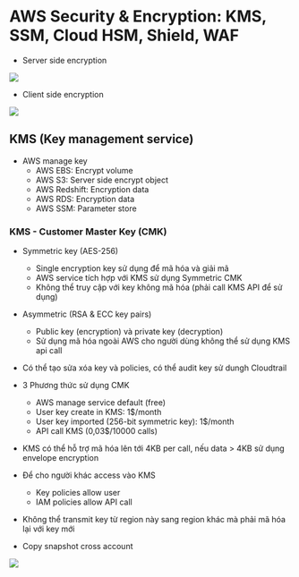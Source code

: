 # AWS Security & Encryption: KMS, SSM, Cloud HSM, Shield, WAF

- Server side encryption

<img src="https://i.imgur.com/r2gmjJi.png">

- Client side encryption

<img src="https://i.imgur.com/vAO3BM2.png">

## KMS (Key management service)

- AWS manage key 
  - AWS EBS: Encrypt volume
  - AWS S3: Server side encrypt object
  - AWS Redshift: Encryption data
  - AWS RDS: Encryption data
  - AWS SSM: Parameter store
### KMS - Customer Master Key (CMK)
- Symmetric key (AES-256)
  - Single encryption key sử dụng để mã hóa và giải mã
  - AWS service tích hợp với KMS sử dụng Symmetric CMK
  - Không thể truy cập với key không mã hóa (phải call KMS API để sử dụng)
- Asymmetric (RSA & ECC key pairs)
  - Public key (encryption) và private key (decryption)
  - Sử dụng mã hóa ngoài AWS cho người dùng không thể sử dụng KMS api call

- Có thể tạo sửa xóa key và policies, có thể audit key sử dungh Cloudtrail
- 3 Phương thức sử dụng CMK
  - AWS manage service default (free)
  - User key create in KMS: 1$/month
  - User key imported (256-bit symmetric key): 1$/month
  - API call KMS (0,03$/10000 calls)
- KMS có thể hỗ trợ mã hóa lên tới 4KB per call, nếu data > 4KB sử dụng envelope encryption
- Để cho người khác access vào KMS 
  - Key policies allow user
  - IAM policies allow API call

- Không thể transmit key từ region này sang region khác mà phải mã hóa lại với key mới
- Copy snapshot cross account

<img src="https://i.imgur.com/vupgrta.png">


